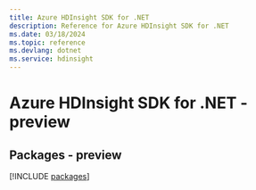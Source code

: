 ```yaml
---
title: Azure HDInsight SDK for .NET
description: Reference for Azure HDInsight SDK for .NET
ms.date: 03/18/2024
ms.topic: reference
ms.devlang: dotnet
ms.service: hdinsight
---
```

# Azure HDInsight SDK for .NET - preview
## Packages - preview
[!INCLUDE [packages](hdinsight-index.md)]
